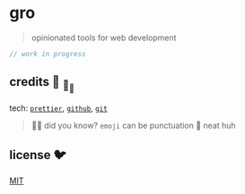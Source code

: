 # gro

> opinionated tools for web development

```ts
// work in progress
```

## credits :turtle: <sub>:turtle:</sub><sub><sub>:turtle:</sub></sub>

tech: [`prettier`](https://github.com/prettier/prettier),
[`github`](https://github.com), [`git`](https://git-scm.com/)

> :rainbow::sparkles: did you know? `emoji` can be punctuation :snail: neat huh

## license :bird:

[MIT](license)
